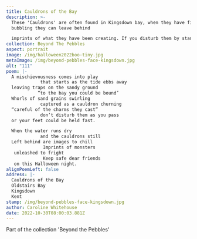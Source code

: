 ```yaml
---
title: Cauldrons of the Bay
description: >-
  These 'Cauldrons' are often found in Kingsdown bay, when they have finished
  bubbling they can leave behind

  imprints of what they have been creating. If you disturb them by standing in them your feet will sink into the sand. It is a bit of a shock when your foot suddenly disappears as you are walking along, a good tug usually releases it (albeit wet and slimy) and the cauldrons carry on with their conjuring. Whilst most of the time they are pretty harmless on Halloween they get a little bit mischievous.
collection: Beyond The Pebbles
aspect: portrait
image: /img/halloween2022boo-tiny.jpg
metaImage: /img/beyond-pebbles-face-kingsdown.jpg
alt: "111"
poem: |-
  A mischievousness comes into play
             that starts as the tide ebbs away
  leaving traps on the sandy ground
            “to the bay you could be bound’
  Whorls of sand grains swirling 
             captured as a cauldron churning
  “careful of the charms they cast”
             don’t disturb them as you pass
  or your feet could be held fast.

  When the water runs dry 
             and the cauldrons still 
  Left behind are images to chill
              Imprints of monsters
   unleashed to fright
              Keep safe dear friends
   on this Halloween night.
alignPoemLeft: false
address: |-
  Cauldrons of the Bay
  Oldstairs Bay
  Kingsdown
  Kent
stamp: /img/beyond-pebbles-face-kingsdown.jpg
author: Caroline Whitehouse
date: 2022-10-30T08:00:03.881Z
---
```

Part of the collection 'Beyond the Pebbles'